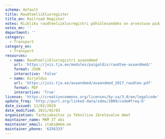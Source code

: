 ```yaml
---
schema: default
title: Raudteeliiklusregister
title_en: Railroad Register
notes: Riikliku raudteeliiklusregistri põhiülesandeks on arvestuse pidamine raudteede ja raudteeveeremi ning vedurijuhtide, eriveeremi juhtide ja vedurijuhiabide kohta.
notes_en: ''
department: ''
category:
  - Transport
category_en:
  - Transport
resources:
  - name: Raudteeliiklusregistri avaandmed
    url: 'https://jvis.tja.ee/modules/paigaldis/raudtee-avaandmed/'
    format: JSON
    interactive: 'False'
  - name: Kirjeldus
    url: 'https://jvis.tja.ee/avaandmed/avaandmed_2017_raudtee.pdf'
    format: PDF
    interactive: 'True'
license: 'https://creativecommons.org/licenses/by-sa/3.0/ee/legalcode'
update_freq: 'http://purl.org/linked-data/sdmx/2009/code#freq-D'
date_issued: 11/02/2019
date_modified: 2021/02/03
organization: Tarbijakaitse ja Tehnilise Järelevalve Amet
maintainer_name: MKM IT abi
maintainer_email: itabi@mkm.ee
maintainer_phone: '6256333'
---
```

